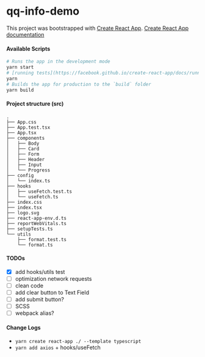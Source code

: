 # qq-info-demo

This project was bootstrapped with [Create React App](https://github.com/facebook/create-react-app). [Create React App documentation](https://facebook.github.io/create-react-app/docs/getting-started)

#### Available Scripts

```sh
# Runs the app in the development mode
yarn start
# [running tests](https://facebook.github.io/create-react-app/docs/running-tests)
yarn 
# Builds the app for production to the `build` folder
yarn build
```

#### Project structure (src)
```
.
├── App.css
├── App.test.tsx
├── App.tsx
├── components
│   ├── Body
│   ├── Card
│   ├── Form
│   ├── Header
│   ├── Input
│   └── Progress
├── config
│   └── index.ts
├── hooks
│   ├── useFetch.test.ts
│   └── useFetch.ts
├── index.css
├── index.tsx
├── logo.svg
├── react-app-env.d.ts
├── reportWebVitals.ts
├── setupTests.ts
└── utils
    ├── format.test.ts
    └── format.ts
```

#### TODOs
- [x] add hooks/utils test
- [ ] optimization network requests
- [ ] clean code
- [ ] add clear button to Text Field
- [ ] add submit button?
- [ ] SCSS
- [ ] webpack alias?

#### Change Logs
- `yarn create react-app ./ --template typescript`
- `yarn add axios` + hooks/useFetch


<!-- 业务需求：
1. 实现输入QQ号即时查询QQ基本信息（只能输入合法QQ号）
2. 查询正确显示QQ头像、QQ昵称和QQ号（见效果图）
3. 查询错误显示错误提示（样式自由发挥）
4. 需要有请求状态提示（例如loading，样式自由发挥）

技术要求：
1. 使用Create React App创建项目
2. 需要使用TypeScript
3. 不能使用第三方UI组件库
4. 可以使用Axios, Lodash等一些轻量级工具库
5. 【重点】业务功能很简单，但需要思考如何做的更好和更细致（可以想想你平时做项目都会考虑哪些问题），但也注意不要overthink
6. 【重点】如需使用第三方组件，必须谨慎/适当/优雅/精准使用第三方组件
7. 请保持代码简洁

其他：
1. QQ号查询API接口文档：https://api.uomg.com/doc-qq.info.html（这是第三方免费接口，可能会有请求次数限制或不稳定，如无法访问请等待一下再试，长期无法访问请跟HR反馈。）
2. 添加测试为加分项（使用Jest）
3. 作业完成后提交到个人GitHub仓库（不要使用国内git仓库），把地址发给HR
4. 作业限时为3日 -->

